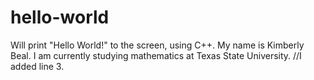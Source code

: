 # hello-world
Will print "Hello World!" to the screen, using C++.
My name is Kimberly Beal. I am currently studying mathematics at Texas State University.
//I added line 3.
